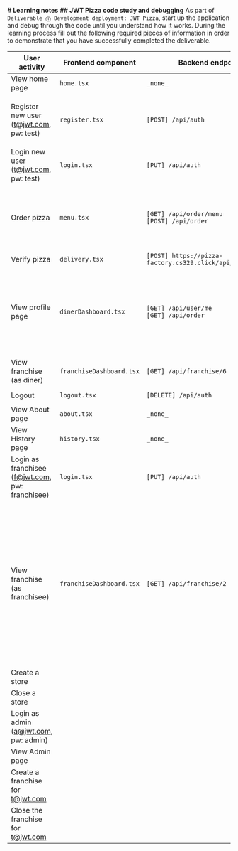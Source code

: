 **# Learning notes**
**## JWT Pizza code study and debugging**
As part of `Deliverable ⓵ Development deployment: JWT Pizza`, start up the application and debug through the code until you understand how it works. During the learning process fill out the following required pieces of information in order to demonstrate that you have successfully completed the deliverable.

| User activity | Frontend component | Backend endpoints | Database SQL |
| --------------------------------------------------- | ------------------ | ----------------- | ------------ |
| View home page | `home.tsx` | `_none_` | `_none_` |
| Register new user<br/>(t@jwt.com, pw: test) | `register.tsx` | `[POST] /api/auth` | `INSERT INTO user (name, email, password) VALUES (?, ?, ?)` <br/>`INSERT INTO userRole (userId, role, objectId) VALUES (?, ?, ?)` |
| Login new user<br/>(t@jwt.com, pw: test) | `login.tsx` | `[PUT] /api/auth` | `SELECT * FROM user WHERE email=?` <br/>`SELECT * FROM userRole WHERE userId=?` |
| Order pizza | `menu.tsx` | `[GET] /api/order/menu` <br/>`[POST] /api/order` | `SELECT * FROM menu` <br/>`INSERT INTO dinerOrder (dinerId, franchiseId, storeId, date) VALUES (?, ?, ?, now())` <br/>`INSERT INTO orderItem (orderId, menuId, description, price) VALUES (?, ?, ?, ?)` |
| Verify pizza | `delivery.tsx` | `[POST] https://pizza-factory.cs329.click/api/order/verify` | `_none_` |
| View profile page | `dinerDashboard.tsx` | `[GET] /api/user/me` <br/>`[GET] /api/order` | `SELECT * FROM user WHERE id=?` <br/>`SELECT * FROM userRole WHERE userId=?` <br/>`SELECT id, franchiseId, storeId, date FROM dinerOrder WHERE dinerId=?` <br/>`SELECT id, menuId, description, price FROM orderItem WHERE orderId=?` |
| View franchise<br/>(as diner) | `franchiseDashboard.tsx` | `[GET] /api/franchise/6` | `SELECT objectId FROM userRole WHERE role='franchisee' AND userId=?` |
| Logout | `logout.tsx` | `[DELETE] /api/auth` | `DELETE FROM auth WHERE token=?` |
| View About page | `about.tsx` | `_none_` | `_none_` |
| View History page | `history.tsx` | `_none_` | `_none_` |
| Login as franchisee<br/>(f@jwt.com, pw: franchisee) | `login.tsx` | `[PUT] /api/auth` | `SELECT * FROM user WHERE email=?` <br/>`SELECT * FROM userRole WHERE userId=?` |
| View franchise<br/>(as franchisee) | `franchiseDashboard.tsx` | `[GET] /api/franchise/2` | `SELECT objectId FROM userRole WHERE role='franchisee' AND userId=?` <br/>`SELECT id, name FROM franchise WHERE id in (?)` <br/>`SELECT u.id, u.name, u.email FROM userRole AS ur JOIN user AS u ON u.id=ur.userId WHERE ur.objectId=? AND ur.role='franchisee'` <br/>`SELECT s.id, s.name, COALESCE(SUM(oi.price), 0) AS totalRevenue FROM dinerOrder AS do JOIN orderItem AS oi ON do.id=oi.orderId RIGHT JOIN store AS s ON s.id=do.storeId WHERE s.franchiseId=? GROUP BY s.id` |
| Create a store | | | |
| Close a store | | | |
| Login as admin<br/>(a@jwt.com, pw: admin) | | | |
| View Admin page | | | |
| Create a franchise for t@jwt.com | | | |
| Close the franchise for t@jwt.com | | | |
